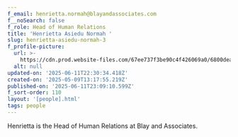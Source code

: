 ```yaml
---
f_email: henrietta.normah@blayandassociates.com
f__noSearch: false
f_role: Head of Human Relations
title: 'Henrietta Asiedu Normah '
slug: henrietta-asiedu-normah-3
f_profile-picture:
  url: >-
    https://cdn.prod.website-files.com/67ee737f3be90c4f426069a0/6800deacd78b24f81a42df53_lets-icons_user-fill%20(1).png
  alt: null
updated-on: '2025-06-11T22:30:34.418Z'
created-on: '2025-05-09T13:17:55.219Z'
published-on: '2025-06-11T23:09:10.599Z'
f_sort-order: 110
layout: '[people].html'
tags: people
---
```


Henrietta is the Head of Human Relations at Blay and Associates.
